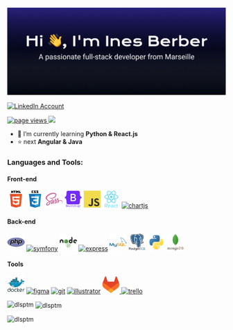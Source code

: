 [![Banner](./header.png)]([https://www.linkedin.com/in/ines-berber/])


[![LinkedIn Account](https://img.shields.io/badge/LinkedIn-0e76a8?style=for-the-badge&logo=linkedin)](https://www.linkedin.com/in/ines-berber/)

<a href="https://github.com/dlsptm">
    <img src="https://komarev.com/ghpvc/?username=dlsptm" alt="page views" />
  </a>
  <a href="https://github.com/dlsptm">
  <img src="https://img.shields.io/github/followers/dlsptm.svg?style=social&label=Follow&maxAge=2592000">
    </a>

- 🌱 I’m currently learning **Python & React.js**
- ⭐️ next **Angular & Java**

<h3 align="left">Languages and Tools:</h3>
<h4 align="left">Front-end</h4>
<p align="left"> 
  <a href="https://www.w3.org/html/" target="_blank" rel="noreferrer"><img src="https://raw.githubusercontent.com/devicons/devicon/master/icons/html5/html5-original-wordmark.svg" alt="html5" width="40" height="40"/></a>
  <a href="https://www.w3schools.com/css/" target="_blank" rel="noreferrer"><img src="https://raw.githubusercontent.com/devicons/devicon/master/icons/css3/css3-original-wordmark.svg" alt="css3" width="40" height="40"/></a>
  <a href="https://sass-lang.com" target="_blank" rel="noreferrer"><img src="https://raw.githubusercontent.com/devicons/devicon/master/icons/sass/sass-original.svg" alt="sass" width="40" height="40"/></a>
  <a href="https://getbootstrap.com" target="_blank" rel="noreferrer"><img src="https://raw.githubusercontent.com/devicons/devicon/master/icons/bootstrap/bootstrap-plain-wordmark.svg" alt="bootstrap" width="40" height="40"/></a>
  <a href="https://developer.mozilla.org/en-US/docs/Web/JavaScript" target="_blank" rel="noreferrer"><img src="https://raw.githubusercontent.com/devicons/devicon/master/icons/javascript/javascript-original.svg" alt="javascript" width="40" height="40"/></a>
  <a href="https://reactjs.org/" target="_blank" rel="noreferrer"><img src="https://raw.githubusercontent.com/devicons/devicon/master/icons/react/react-original-wordmark.svg" alt="react" width="40" height="40"/></a>
  <a href="https://www.chartjs.org" target="_blank" rel="noreferrer"><img src="https://www.chartjs.org/media/logo-title.svg" alt="chartjs" width="40" height="40"/></a>
    
</p>

<h4 align="left">Back-end</h4>
<p align="left"> 
  <a href="https://www.php.net" target="_blank" rel="noreferrer"><img src="https://raw.githubusercontent.com/devicons/devicon/master/icons/php/php-original.svg" alt="php" width="40" height="40"/></a>
  <a href="https://symfony.com" target="_blank" rel="noreferrer"><img src="https://symfony.com/logos/symfony_black_03.svg" alt="symfony" width="40" height="40"/></a>
  <a href="https://nodejs.org" target="_blank" rel="noreferrer"><img src="https://raw.githubusercontent.com/devicons/devicon/master/icons/nodejs/nodejs-original-wordmark.svg" alt="nodejs" width="40" height="40"/></a>
  <a href="https://expressjs.com/" target="_blank" rel="noreferrer"><img src="https://e7.pngegg.com/pngimages/247/558/png-clipart-node-js-javascript-express-js-npm-react-github-angle-text.png" alt="express" width="40" height="40"/></a>
  <a href="https://www.mysql.com/" target="_blank" rel="noreferrer"><img src="https://raw.githubusercontent.com/devicons/devicon/master/icons/mysql/mysql-original-wordmark.svg" alt="mysql" width="40" height="40"/></a>
    <a href="https://www.postgresql.org/" target="_blank" rel="noreferrer">
      <img src="https://raw.githubusercontent.com/devicons/devicon/master/icons/postgresql/postgresql-original-wordmark.svg" alt="postgresql" width="40" height="40"/></a>
    <a href="https://www.python.org/" target="_blank" rel="noreferrer"><img src="https://raw.githubusercontent.com/devicons/devicon/master/icons/python/python-original.svg" alt="python" width="40" height="40"/></a>
    <a href="https://www.mongodb.com/" target="_blank" rel="noreferrer">
  <img src="https://raw.githubusercontent.com/devicons/devicon/master/icons/mongodb/mongodb-original-wordmark.svg" alt="mongodb" width="40" height="40"/>
</a>
</p>

<h4>Tools</h4>
<p align="left"> 
  <a href="https://www.docker.com/" target="_blank" rel="noreferrer"><img src="https://raw.githubusercontent.com/devicons/devicon/master/icons/docker/docker-original-wordmark.svg" alt="docker" width="40" height="40"/></a>
  <a href="https://www.figma.com/" target="_blank" rel="noreferrer"><img src="https://www.vectorlogo.zone/logos/figma/figma-icon.svg" alt="figma" width="40" height="40"/></a>
  <a href="https://git-scm.com/" target="_blank" rel="noreferrer"><img src="https://www.vectorlogo.zone/logos/git-scm/git-scm-icon.svg" alt="git" width="40" height="40"/></a>
  <a href="https://www.adobe.com/in/products/illustrator.html" target="_blank" rel="noreferrer"><img src="https://www.vectorlogo.zone/logos/adobe_illustrator/adobe_illustrator-icon.svg" alt="illustrator" width="40" height="40"/></a>
<a href="https://about.gitlab.com/" target="_blank" rel="noreferrer">
  <img src="https://raw.githubusercontent.com/devicons/devicon/master/icons/gitlab/gitlab-original.svg" alt="gitlab" width="40" height="40"/>
</a>
<a href="https://trello.com/" target="_blank" rel="noreferrer">
  <img src="https://www.vectorlogo.zone/logos/trello/trello-icon.svg" alt="trello" width="40" height="40"/>
</a>
</p>

<p><img align="left" src="https://github-readme-stats.vercel.app/api/top-langs?username=dlsptm&show_icons=true&locale=en&layout=compact" alt="dlsptm" /></p>

<p>&nbsp;<img align="center" src="https://github-readme-stats.vercel.app/api?username=dlsptm&show_icons=true&locale=en" alt="dlsptm" /></p>

<p><img align="center" src="https://github-readme-streak-stats.herokuapp.com/?user=dlsptm&" alt="dlsptm" /></p>

